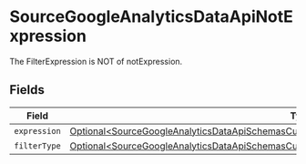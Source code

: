 # SourceGoogleAnalyticsDataApiNotExpression

The FilterExpression is NOT of notExpression.


## Fields

| Field                                                                                                                                                                                                                    | Type                                                                                                                                                                                                                     | Required                                                                                                                                                                                                                 | Description                                                                                                                                                                                                              |
| ------------------------------------------------------------------------------------------------------------------------------------------------------------------------------------------------------------------------ | ------------------------------------------------------------------------------------------------------------------------------------------------------------------------------------------------------------------------ | ------------------------------------------------------------------------------------------------------------------------------------------------------------------------------------------------------------------------ | ------------------------------------------------------------------------------------------------------------------------------------------------------------------------------------------------------------------------ |
| `expression`                                                                                                                                                                                                             | [Optional\<SourceGoogleAnalyticsDataApiSchemasCustomReportsArrayMetricFilterMetricsFilterExpression>](../../models/shared/SourceGoogleAnalyticsDataApiSchemasCustomReportsArrayMetricFilterMetricsFilterExpression.md)   | :heavy_minus_sign:                                                                                                                                                                                                       | N/A                                                                                                                                                                                                                      |
| `filterType`                                                                                                                                                                                                             | [Optional\<SourceGoogleAnalyticsDataApiSchemasCustomReportsArrayMetricFilterMetricsFilter3FilterType>](../../models/shared/SourceGoogleAnalyticsDataApiSchemasCustomReportsArrayMetricFilterMetricsFilter3FilterType.md) | :heavy_minus_sign:                                                                                                                                                                                                       | N/A                                                                                                                                                                                                                      |